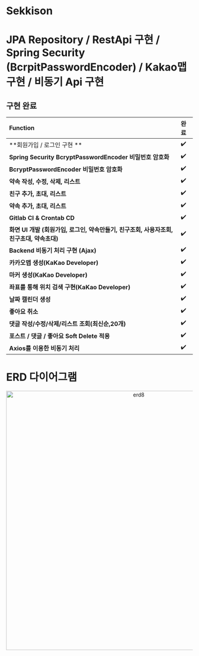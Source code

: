 # Sekkison
# JPA Repository / RestApi 구현 / Spring Security (BcrpitPasswordEncoder) / Kakao맵 구현 / 비동기 Api 구현

## 구현 완료
**Function** | **완료** | 
:------------ | :-------------|  
**회원가입 / 로그인 구현 ** | :heavy_check_mark: |  
**Spring Security BcryptPasswordEncoder 비밀번호 암호화** | :heavy_check_mark: |  
**BcryptPasswordEncoder 비밀번호 암호화** | :heavy_check_mark: |  
**약속 작성, 수정, 삭제, 리스트** | :heavy_check_mark: |  
**친구 추가, 초대, 리스트** | :heavy_check_mark: | 
**약속 추가, 초대, 리스트** | :heavy_check_mark: |  
**Gitlab CI & Crontab CD** | :heavy_check_mark: |  
**화면 UI 개발 (회원가입, 로그인, 약속만들기, 친구조회, 사용자조회, 친구초대, 약속초대)** | :heavy_check_mark: |  
**Backend 비동기 처리 구현 (Ajax)** | :heavy_check_mark: |  
**카카오맵 생성(KaKao Developer)** | :heavy_check_mark: |  
**마커 생성(KaKao Developer)** | :heavy_check_mark: | 
**좌표를 통해 위치 검색 구현(KaKao Developer)** | :heavy_check_mark: | 
**날짜 캘린더 생성** | :heavy_check_mark: |  
**좋아요 취소** |:heavy_check_mark:  |  
**댓글 작성/수정/삭제/리스트 조회(최신순,20개)** | :heavy_check_mark: |  
**포스트 / 댓글 / 좋아요 Soft Delete 적용** | :heavy_check_mark: |  
**Axios를 이용한 비동기 처리** | :heavy_check_mark: |  

# ERD 다이어그램
<p align="center">
<img width="700" alt="erd8" src="https://user-images.githubusercontent.com/112387307/223662586-150f0bbd-d5fa-457d-a4f8-5bf6c059cf62.png">
